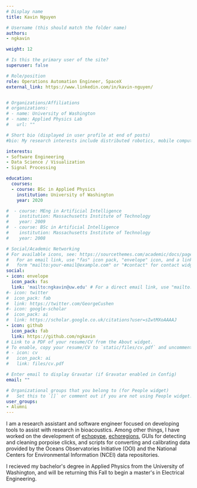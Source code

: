 ```yaml
---
# Display name
title: Kavin Nguyen

# Username (this should match the folder name)
authors:
- ngkavin

weight: 12

# Is this the primary user of the site?
superuser: false

# Role/position
role: Operations Automation Engineer, SpaceX
external_link: https://www.linkedin.com/in/kavin-nguyen/


# Organizations/Affiliations
# organizations:
# - name: University of Washington
# - name: Applied Physics Lab
#   url: ""

# Short bio (displayed in user profile at end of posts)
#bio: My research interests include distributed robotics, mobile computing and programmable matter.

interests:
- Software Engineering
- Data Science / Visualization
- Signal Processing

education:
  courses:
  - course: BSc in Applied Physics
    institution: University of Washington
    year: 2020

#  - course: MEng in Artificial Intelligence
#    institution: Massachusetts Institute of Technology
#    year: 2009
#  - course: BSc in Artificial Intelligence
#    institution: Massachusetts Institute of Technology
#    year: 2008

# Social/Academic Networking
# For available icons, see: https://sourcethemes.com/academic/docs/page-builder/#icons
#   For an email link, use "fas" icon pack, "envelope" icon, and a link in the
#   form "mailto:your-email@example.com" or "#contact" for contact widget.
social:
- icon: envelope
  icon_pack: fas
  link: 'mailto:ngkavin@uw.edu' # For a direct email link, use "mailto:test@example.org".
#- icon: twitter
#  icon_pack: fab
#  link: https://twitter.com/GeorgeCushen
#- icon: google-scholar
#  icon_pack: ai
#  link: https://scholar.google.co.uk/citations?user=sIwtMXoAAAAJ
- icon: github
  icon_pack: fab
  link: https://github.com/ngkavin
# Link to a PDF of your resume/CV from the About widget.
# To enable, copy your resume/CV to `static/files/cv.pdf` and uncomment the lines below.
# - icon: cv
#   icon_pack: ai
#   link: files/cv.pdf

# Enter email to display Gravatar (if Gravatar enabled in Config)
email: ""

# Organizational groups that you belong to (for People widget)
#   Set this to `[]` or comment out if you are not using People widget.
user_groups:
- Alumni
---
```


I am a research assistant and software engineer focused on developing tools to assist with research in bioacoustics. Among other things, I have worked on the development of [echopype](https://github.com/OSOceanAcoustics/echopype), [echoregions](https://github.com/OSOceanAcoustics/echoregions), GUIs for detecting and cleaning porpoise clicks, and scripts for converting and calibrating data provided by the Oceans Observatories Initiative (OOI) and the National Centers for Environmental Information (NCEI) data repositories.

I recieved my bachelor's degree in Applied Physics from the University of Washington, and will be returning this Fall to begin a master's in Electrical Engineering.
